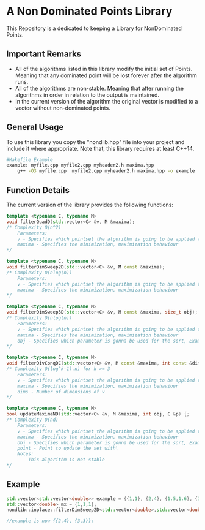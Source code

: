 # A Non Dominated Points Library

This Repository is a dedicated to keeping a Library for NonDominated Points.

## Important Remarks

* All of the algorithms listed in this library modify the initial set of Points. Meaning that any dominated point will be lost forever after the algorithm runs.
* All of the algorithms are non-stable. Meaning that after running the algorithms in order in relation to the output is maintained.
* In the current version of the algorithm the original vector is modified to a vector without non-dominated points.

## General Usage

To use this library you copy the "nondlib.hpp" file into your project and include it where appropriate. Note that, this library requires at least C++14.

```bash
#Makefile Example
example: myfile.cpp myfile2.cpp myheader2.h maxima.hpp
    g++ -O3 myfile.cpp  myfile2.cpp myheader2.h maxima.hpp -o example

```

## Function Details

The current version of the library provides the following functions:

```cpp
template <typename C, typename M>
void filterQuadD(std::vector<C> &v, M &maxima);
/* Complexity O(n^2)
    Parameters:
    v - Specifies which pointset the algorithm is going to be applied to 
    maxima - Specifies the minimization, maximization behaviour
*/

template <typename C, typename M>
void filterDimSweep2D(std::vector<C> &v, M const &maxima);
/* Complexity O(nlog(n))
    Parameters:
    v - Specifies which pointset the algorithm is going to be applied to 
    maxima - Specifies the minimization, maximization behaviour
*/

template <typename C, typename M>
void filterDimSweep3D(std::vector<C> &v, M const &maxima, size_t obj);
/* Complexity O(nlog(n))
    Parameters:
    v - Specifies which pointset the algorithm is going to be applied to 
    maxima - Specifies the minimization, maximization behaviour
    obj - Specifies which parameter is gonna be used for the sort, Example: 0, would sort in x, and use y and z to solve a 2d problem to find the nonDominated Points
*/

template <typename C, typename M>
void filterDivConqDC(std::vector<C> &v, M const &maxima, int const &dims);
/* Complexity O(log^k-1).n) for k >= 3 
    Parameters:
    v - Specifies which pointset the algorithm is going to be applied to 
    maxima - Specifies the minimization, maximization behaviour
    dims - Number of dimensions of v
*/

template <typename C, typename M>
bool updateMaximaND(std::vector<C> &v, M &maxima, int obj, C &p) {;
/* Complexity O(nd)
    Parameters:
    v - Specifies which pointset the algorithm is going to be applied to 
    maxima - Specifies the minimization, maximization behaviour
    obj - Specifies which parameter is gonna be used for the sort, Example: 0, would sort in x, and use y and z to solve a 2d problem to find the nonDominated Points
    point - Point to update the set with\
    Notes:
        This algorithm is not stable
*/
```

## Example

```cpp
std::vector<std::vector<double>> example = {{1,1}, {2,4}, {1.5,1.6}, {3,2}, {3,3}};
std::vector<double> mx = {1,1,1};
nondlib::inplace::filterDimSweep2D<std::vector<double>,std::vector<double>>(example,mx);

//example is now {{2,4}, {3,3}};
```